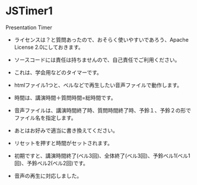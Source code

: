 # JSTimer1
Presentation Timer

* ライセンスは？と質問あったので、おそらく使いやすいであろう、Apache License 2.0にしておきます。

* ソースコードには責任は持ちませんので、自己責任でご利用ください。
* これは、学会用などのタイマーです。
* htmlファイル1つと、ベルなどで再生したい音声ファイルで動作します。
* 時間は、講演時間＋質問時間=総時間です。
* 音声ファイルは、講演時間終了時、質問時間終了時、予鈴１、予鈴２の形でファイル名を指定します。
* あとはお好みで適当に書き換えてください。
* リセットを押すと時間がセットされます。

* 初期ですと、講演時間終了(ベル3回)、全体終了(ベル3回)、予鈴ベル1(ベル1回)、予鈴ベル2(ベル2回)です。
* 音声の再生に対応しました。

